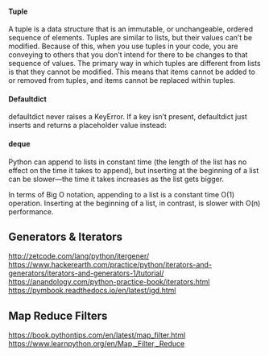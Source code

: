 

#### Tuple
A tuple is a data structure that is an immutable, or unchangeable, ordered sequence of elements. Tuples are similar to lists, but their values can’t be modified. Because of this, when you use tuples in your code, you are conveying to others that you don’t intend for there to be changes to that sequence of values.
The primary way in which tuples are different from lists is that they cannot be modified. This means that items cannot be added to or removed from tuples, and items cannot be replaced within tuples.

#### Defaultdict
defaultdict never raises a KeyError. If a key isn’t present, defaultdict just inserts and returns a placeholder value instead:

#### deque
Python can append to lists in constant time (the length of the list has no effect on the time it takes to append), but inserting at the beginning of a list can be slower—the time it takes increases as the list gets bigger.

In terms of Big O notation, appending to a list is a constant time O(1) operation. Inserting at the beginning of a list, in contrast, is slower with O(n) performance.








## Generators & Iterators
http://zetcode.com/lang/python/itergener/
https://www.hackerearth.com/practice/python/iterators-and-generators/iterators-and-generators-1/tutorial/  
https://anandology.com/python-practice-book/iterators.html
https://pymbook.readthedocs.io/en/latest/igd.html


## Map Reduce Filters
https://book.pythontips.com/en/latest/map_filter.html
https://www.learnpython.org/en/Map,_Filter,_Reduce

